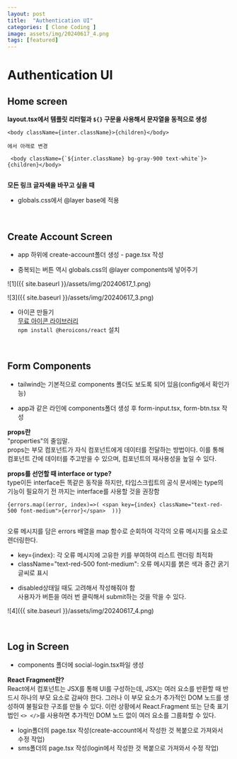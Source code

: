 ```yaml
---      
layout: post 
title:  "Authentication UI"
categories: [ Clone Coding ] 
image: assets/img/20240617_4.png
tags: [featured] 
---   
```

  
# Authentication UI  
  
## Home screen  
  
**layout.tsx에서 템플릿 리터럴과 `${}` 구문을 사용해서 문자열을 동적으로 생성**  
  
```  
<body className={inter.className}>{children}</body>   
  
에서 아래로 변경  
  
 <body className={`${inter.className} bg-gray-900 text-white`}>{children}</body>  
  
```  
  
**모든 링크 글자색을 바꾸고 싶을 때**   
- globals.css에서 @layer base에 적용  

<br>
  
## Create Account Screen  
  
- app 하위에 create-account폴더 생성 - page.tsx 작성  
  
- 중복되는 버튼 역시 globals.css의 @layer components에 넣어주기  
  
![1]({{ site.baseurl }}/assets/img/20240617_1.png)  
  
![3]({{ site.baseurl }}/assets/img/20240617_3.png)  
  
- 아이콘 만들기  
[무료 아이콘 라이브러리](https://heroicons.com)  
`npm install @heroicons/react` 설치  

<br>
  
## Form Components  
- tailwind는 기본적으로 components 폴더도 보도록 되어 있음(config에서 확인가능)  
  
- app과 같은 라인에 components폴더 생성 후 form-input.tsx, form-btn.tsx 작성  
  
**props란**  
"properties"의 줄임말.   
props는 부모 컴포넌트가 자식 컴포넌트에게 데이터를 전달하는 방법이다. 이를 통해 컴포넌트 간에 데이터를 주고받을 수 있으며, 컴포넌트의 재사용성을 높일 수 있다.  
  
**props를 선언할 때 interface or type?**  
type이든 interface든 똑같은 동작을 하지만, 타입스크립트의 공식 문서에는 type의 기능이 필요하기 전 까지는 interface를 사용할 것을 권장함  
  
  
```  
{errors.map((error, index)=>( <span key={index} className="text-red-500 font-medium">{error}</span>  ))}  
  
```  
  
오류 메시지를 담은 errors 배열을 map 함수로 순회하여 각각의 오류 메시지를 <span> 요소로 렌더링한다.  
* key={index}: 각 오류 메시지에 고유한 키를 부여하여 리스트 렌더링 최적화  
* className="text-red-500 font-medium": 오류 메시지를 붉은 색과 중간 굵기 글씨로 표시  
  
- disabled상태일 때도 고려해서 작성해줘야 함  
사용자가 버튼을 여러 번 클릭해서 submit하는 것을 막을 수 있다.  
  
![4]({{ site.baseurl }}/assets/img/20240617_4.png)  

<br>
  
## Log in Screen  
- components 폴더에 social-login.tsx파일 생성  
  
**React Fragment란?**  
React에서 컴포넌트는 JSX를 통해 UI를 구성하는데, JSX는 여러 요소를 반환할 때 반드시 하나의 부모 요소로 감싸야 한다. 그러나 이 부모 요소가 추가적인 DOM 노드를 생성하여 불필요한 구조를 만들 수 있다. 이런 상황에서 React.Fragment 또는 단축 표기법인 `<> </>`를 사용하면 추가적인 DOM 노드 없이 여러 요소를 그룹화할 수 있다.  
  
- login폴더의 page.tsx 작성(create-account에서 작성한 것 복붙으로 가져와서 수정 작업)  
- sms폴더의 page.tsx 작성(login에서 작성한 것 복붙으로 가져와서 수정 작업)  